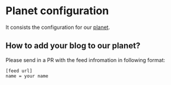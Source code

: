 # Planet configuration

It consists the configuration for our [planet](http://planet.pune.pyladies.com).

## How to add your blog to our planet?

Please send in a PR with the feed infromation in following format:

```
[feed url]
name = your name
```

